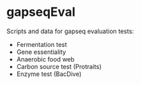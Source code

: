 # gapseqEval

Scripts and data for gapseq evaluation tests:

- Fermentation test
- Gene essentiality
- Anaerobic food web 
- Carbon source test (Protraits)
- Enzyme test (BacDive)
